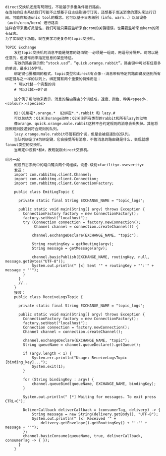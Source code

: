

	direct交换机还是有局限性，不能基于多重条件进行路由。
	在当前的日志系统我们可能不止想基于日志级别进行订阅，还想基于发送消息的源头来进行订阅。可能你知道unix tool的概念，它可以基于日志级别（info、warn..）以及设备（auth/cron/kern）进行路由
	这样会带来更好灵活性，我们可能只需要监听来自cron的关键错误，也需要监听来自kern的所有日志。
	为了实现这个功能，现在要学习更复杂的topic交换机。
	
	TOPIC Exchange
		发往topic交换机的消息不能是随意的路由键--必须是一组词，用逗号分隔开。词可以是任意的，但通常用来指定信息的某些特征。
		有效的路由键示例:“stock.usd”，“quick.orange.rabbit”。路由键中可以有任意多的单词，最多255字节。
		绑定键也要相同的格式，topic类型和direct有点像--消息带有特定的路由键发送到所有绑定键与之一样的队列上，绑定键有两个重要的特殊用法：
		* 可以代替一个完整的词
		# 可以代替>=0个词
	
		这个例子用动物来表示，消息的路由键由3个词组成，速度、颜色、种类<speed>.<colour>.<species>
		
		如：Q1绑定*.orange.*  Q2绑定*.*.rabbit 和 lazy.#
		可以总结为：Q1关注orange动物；Q2关注所有类型的rabbit和所有lazy的动物
		像orange、quick.orange.male.rabbit这种不合约定规则的消息会丢失掉。其他将按照规则投递到符合规则的队列。
		lazy.orange.male.rabbit尽管有四个词，但是会被投递到Q2队列。
		当队列绑定了#为绑定键，它会接受所有消息，不管消息的路由键是什么，表现就想fanout类型的交换机。
		当绑定中没有*和#，表现就跟direct交换机。

	组合一起
		假设日志系统中的路由键由两个词组成，设备.级别<facility>.<severity>
		发送：
		import com.rabbitmq.client.Channel;
		import com.rabbitmq.client.Connection;
		import com.rabbitmq.client.ConnectionFactory;

		public class EmitLogTopic {

		  private static final String EXCHANGE_NAME = "topic_logs";

		  public static void main(String[] argv) throws Exception {
			ConnectionFactory factory = new ConnectionFactory();
			factory.setHost("localhost");
			try (Connection connection = factory.newConnection();
				 Channel channel = connection.createChannel()) {

				channel.exchangeDeclare(EXCHANGE_NAME, "topic");

				String routingKey = getRouting(argv);
				String message = getMessage(argv);

				channel.basicPublish(EXCHANGE_NAME, routingKey, null, message.getBytes("UTF-8"));
				System.out.println(" [x] Sent '" + routingKey + "':'" + message + "'");
			}
		  }
		  //..
		}
		接收：
		public class ReceiveLogsTopic {

		  private static final String EXCHANGE_NAME = "topic_logs";

		  public static void main(String[] argv) throws Exception {
			ConnectionFactory factory = new ConnectionFactory();
			factory.setHost("localhost");
			Connection connection = factory.newConnection();
			Channel channel = connection.createChannel();

			channel.exchangeDeclare(EXCHANGE_NAME, "topic");
			String queueName = channel.queueDeclare().getQueue();

			if (argv.length < 1) {
				System.err.println("Usage: ReceiveLogsTopic [binding_key]...");
				System.exit(1);
			}

			for (String bindingKey : argv) {
				channel.queueBind(queueName, EXCHANGE_NAME, bindingKey);
			}

			System.out.println(" [*] Waiting for messages. To exit press CTRL+C");

			DeliverCallback deliverCallback = (consumerTag, delivery) -> {
				String message = new String(delivery.getBody(), "UTF-8");
				System.out.println(" [x] Received '" +
					delivery.getEnvelope().getRoutingKey() + "':'" + message + "'");
			};
			channel.basicConsume(queueName, true, deliverCallback, consumerTag -> { });
		  }
		}
		
